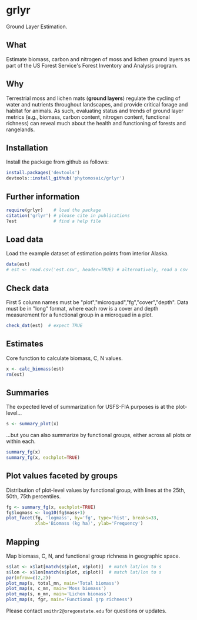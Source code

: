 # grlyr

Ground Layer Estimation.


## What

Estimate biomass, carbon and nitrogen of moss and lichen ground layers as part of the US Forest Service's Forest Inventory and Analysis program. 



## Why

Terrestrial moss and lichen mats (**ground layers**) regulate the cycling of water and nutrients throughout landscapes, and provide critical forage and habitat for animals.  As such, evaluating status and trends of ground layer metrics (e.g., biomass, carbon content, nitrogen content, functional richness) can reveal much about the health and functioning of forests and rangelands.


## Installation

Install the package from github as follows:
```r
install.packages('devtools')
devtools::install_github('phytomosaic/grlyr')
```


## Further information

```r
require(grlyr)    # load the package
citation('grlyr') # please cite in publications
?est              # find a help file 
```


## Load data

Load the example dataset of estimation points from interior Alaska.
```r
data(est)
# est <- read.csv('est.csv', header=TRUE) # alternatively, read a csv
```


## Check data

First 5 column names must be "plot","microquad","fg","cover","depth".  Data must be in "long" format, where each row is a cover and depth measurement for a functional group in a microquad in a plot.
```r
check_dat(est)  # expect TRUE
```


## Estimates

Core function to calculate biomass, C, N values.
```r
x <- calc_biomass(est)
rm(est)
```


## Summaries

The expected level of summarization for USFS-FIA purposes is at the plot-level...
```r
s <- summary_plot(x)
```

...but you can also summarize by functional groups, either across all plots or within each.
```r
summary_fg(x)
summary_fg(x, eachplot=TRUE)
```


## Plot values faceted by groups

Distribution of plot-level values by functional group, with lines at the 25th, 50th, 75th percentiles.
```r
fg <- summary_fg(x, eachplot=TRUE)
fg$logmass <- log10(fg$mass+1)
plot_facet(fg, 'logmass', by='fg', type='hist', breaks=33,
           xlab='Biomass (kg ha)', ylab='Frequency')
```


## Mapping

Map biomass, C, N, and functional group richness in geographic space.
```r
s$lat <- x$lat[match(s$plot, x$plot)]  # match lat/lon to s
s$lon <- x$lon[match(s$plot, x$plot)]  # match lat/lon to s
par(mfrow=c(2,2))
plot_map(s, total_mn, main='Total biomass')
plot_map(s, c_mn, main='Moss biomass')
plot_map(s, n_mn, main='Lichen biomass')
plot_map(s, fgr, main='Functional grp richness')
```


Please contact `smithr2@oregonstate.edu` for questions or updates.

